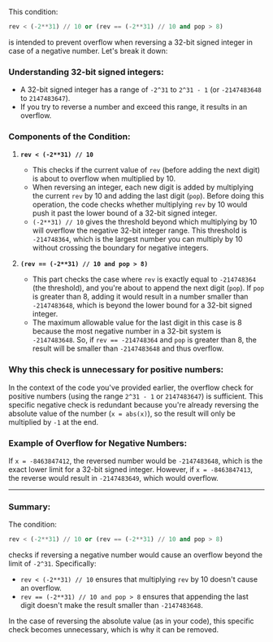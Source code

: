 This condition:

```python
rev < (-2**31) // 10 or (rev == (-2**31) // 10 and pop > 8)
```

is intended to prevent overflow when reversing a 32-bit signed integer in case of a negative number. Let's break it down:

### **Understanding 32-bit signed integers:**
- A 32-bit signed integer has a range of `-2^31` to `2^31 - 1` (or `-2147483648` to `2147483647`).
- If you try to reverse a number and exceed this range, it results in an overflow.

### **Components of the Condition:**

1. **`rev < (-2**31) // 10`**
   - This checks if the current value of `rev` (before adding the next digit) is about to overflow when multiplied by 10.
   - When reversing an integer, each new digit is added by multiplying the current `rev` by 10 and adding the last digit (`pop`). Before doing this operation, the code checks whether multiplying `rev` by 10 would push it past the lower bound of a 32-bit signed integer.
   - `(-2**31) // 10` gives the threshold beyond which multiplying by 10 will overflow the negative 32-bit integer range. This threshold is `-214748364`, which is the largest number you can multiply by 10 without crossing the boundary for negative integers.

2. **`(rev == (-2**31) // 10 and pop > 8)`**
   - This part checks the case where `rev` is exactly equal to `-214748364` (the threshold), and you're about to append the next digit (`pop`). If `pop` is greater than 8, adding it would result in a number smaller than `-2147483648`, which is beyond the lower bound for a 32-bit signed integer.
   - The maximum allowable value for the last digit in this case is 8 because the most negative number in a 32-bit system is `-2147483648`. So, if `rev == -214748364` and `pop` is greater than 8, the result will be smaller than `-2147483648` and thus overflow.

### **Why this check is unnecessary for positive numbers:**
In the context of the code you've provided earlier, the overflow check for positive numbers (using the range `2^31 - 1` or `2147483647`) is sufficient. This specific negative check is redundant because you're already reversing the absolute value of the number (`x = abs(x)`), so the result will only be multiplied by `-1` at the end.

### Example of Overflow for Negative Numbers:
If `x = -8463847412`, the reversed number would be `-2147483648`, which is the exact lower limit for a 32-bit signed integer. However, if `x = -8463847413`, the reverse would result in `-2147483649`, which would overflow.

---

### **Summary:**
The condition:

```python
rev < (-2**31) // 10 or (rev == (-2**31) // 10 and pop > 8)
```

checks if reversing a negative number would cause an overflow beyond the limit of `-2^31`. Specifically:
- `rev < (-2**31) // 10` ensures that multiplying `rev` by 10 doesn't cause an overflow.
- `rev == (-2**31) // 10 and pop > 8` ensures that appending the last digit doesn't make the result smaller than `-2147483648`. 

In the case of reversing the absolute value (as in your code), this specific check becomes unnecessary, which is why it can be removed.
